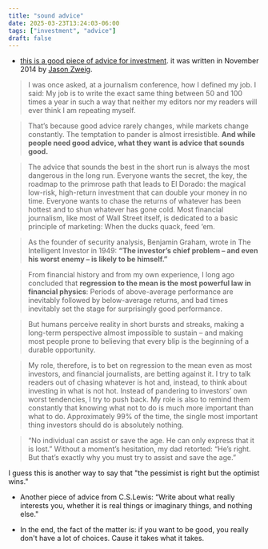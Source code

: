 ```yaml
---
title: "sound advice"
date: 2025-03-23T13:24:03-06:00
tags: ["investment", "advice"]
draft: false
---
```


* [this is a good piece of advice for investment](https://jasonzweig.com/saving-investors-from-themselves-2/). it was written in November 2014 by [Jason Zweig](https://en.wikipedia.org/wiki/Jason_Zweig).

> I was once asked, at a journalism conference, how I defined my job. I said: My job is to write the exact same thing between 50 and 100 times a year in such a way that neither my editors nor my readers will ever think I am repeating myself.

> That’s because good advice rarely changes, while markets change constantly. The temptation to pander is almost irresistible. **And while people need good advice, what they want is advice that sounds good.**

> The advice that sounds the best in the short run is always the most dangerous in the long run. Everyone wants the secret, the key, the roadmap to the primrose path that leads to El Dorado: the magical low-risk, high-return investment that can double your money in no time. Everyone wants to chase the returns of whatever has been hottest and to shun whatever has gone cold. Most financial journalism, like most of Wall Street itself, is dedicated to a basic principle of marketing: When the ducks quack, feed ‘em.

> As the founder of security analysis, Benjamin Graham, wrote in The Intelligent Investor in 1949: **“The investor’s chief problem – and even his worst enemy – is likely to be himself.”**

> From financial history and from my own experience, I long ago concluded that **regression to the mean is the most powerful law in financial physics**: Periods of above-average performance are inevitably followed by below-average returns, and bad times inevitably set the stage for surprisingly good performance.

> But humans perceive reality in short bursts and streaks, making a long-term perspective almost impossible to sustain – and making most people prone to believing that every blip is the beginning of a durable opportunity.

> My role, therefore, is to bet on regression to the mean even as most investors, and financial journalists, are betting against it. I try to talk readers out of chasing whatever is hot and, instead, to think about investing in what is not hot. Instead of pandering to investors’ own worst tendencies, I try to push back. My role is also to remind them constantly that knowing what not to do is much more important than what to do. Approximately 99% of the time, the single most important thing investors should do is absolutely nothing.

> “No individual can assist or save the age. He can only express that it is lost.” Without a moment’s hesitation, my dad retorted: “He’s right. But that’s exactly why you must try to assist and save the age.”

I guess this is another way to say that "the pessimist is right but the optimist wins."

* Another piece of advice from C.S.Lewis: “Write about what really interests you, whether it is real things or imaginary things, and nothing else."

* In the end, the fact of the matter is: if you want to be good, you really don't have a lot of choices. Cause it takes what it takes.

